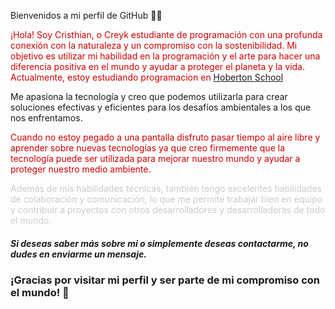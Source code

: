 Bienvenidos a mi perfil de GitHub 🐾🌞

 <span style="color: #CC0000;">¡Hola! Soy Cristhian, o Creyk estudiante de programación con una profunda conexión con la naturaleza y un compromiso con la sostenibilidad. Mi objetivo es utilizar mi habilidad en la programación y el arte para hacer una diferencia positiva en el mundo y ayudar a proteger el planeta y la vida. Actualmente, estoy estudiando programacion en [Hoberton School](https://www.holbertonschool.com/)

Me apasiona la tecnología y creo que podemos utilizarla para crear soluciones efectivas y eficientes para los desafíos ambientales a los que nos enfrentamos.

<span style="color: #CC0000;">Cuando no estoy pegado a una pantalla disfruto pasar tiempo al aire libre y aprender sobre nuevas tecnologías ya que creo firmemente que la tecnología puede ser utilizada para mejorar nuestro mundo y ayudar a proteger nuestro medio ambiente.

<span style="color: #CCCCCC;">Además de mis habilidades técnicas, también tengo excelentes habilidades de colaboración y comunicación, lo que me permite trabajar bien en equipo y contribuir a proyectos con otros desarrolladores y desarrolladoras de todo el mundo.

##### ***Si deseas saber más sobre mi o simplemente deseas contactarme, no dudes en enviarme un mensaje.***

### **¡Gracias por visitar mi perfil y ser parte de mi compromiso con el mundo! 🌱**


